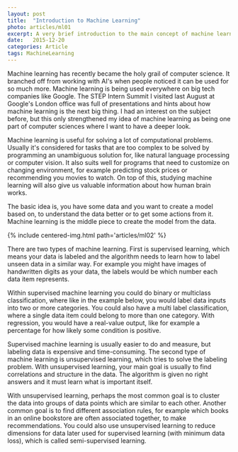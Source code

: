 ```yaml
---
layout: post
title:  "Introduction to Machine Learning"
photo: articles/ml01
excerpt: A very brief introduction to the main concept of machine learning.
date:   2015-12-20
categories: Article
tags: MachineLearning
---
```


Machine learning has recently became the holy grail of computer science. It branched off from working with AI's when people noticed it can be used for so much more. Machine learning is being used everywhere on big tech companies like Google. The STEP Intern Summit I visited last August at Google's London office was full of presentations and hints about how machine learning is the next big thing. I had an interest on the subject before, but this only strengthened my idea of machine learning as being one part of computer sciences where I want to have a deeper look.

Machine learning is useful for solving a lot of computational problems. Usually it's considered for tasks that are too complex to be solved by programming an unambiguous solution for, like natural language processing or computer vision. It also suits well for programs that need to customize on changing environment, for example predicting stock prices or recommending you movies to watch. On top of this, studying machine learning will also give us valuable information about how human brain works.

The basic idea is, you have some data and you want to create a model based on, to understand the data better or to get some actions from it. Machine learning is the middle piece to create the model from the data.

{% include centered-img.html path='articles/ml02' %}

There are two types of machine learning. First is supervised learning, which means your data is labeled and the algorithm needs to learn how to label unseen data in a similar way. For example you might have images of handwritten digits as your data, the labels would be which number each data item represents.

Within supervised machine learning you could do binary or multiclass classification, where like in the example below, you would label data inputs into two or more categories. You could also have a multi label classification, where a single data item could belong to more than one category. With regression, you would have a real-value output, like for example a percentage for how likely some condition is positive.

Supervised machine learning is usually easier to do and measure, but labeling data is expensive and time-consuming. The second type of machine learning is unsupervised learning, which tries to solve the labeling problem. With unsupervised learning, your main goal is usually to find correlations and structure in the data. The algorithm is given no right answers and it must learn what is important itself.

With unsupervised learning, perhaps the most common goal is to cluster the data into groups of data points which are similar to each other. Another common goal is to find different association rules, for example which books in an online bookstore are often associated together, to make recommendations. You could also use unsupervised learning to reduce dimensions for data later used for supervised learning (with minimum data loss), which is called semi-supervised learning.
